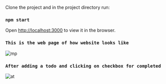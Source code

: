 Clone the project and in the project directory run:

### `npm start`

Open [http://localhost:3000](http://localhost:3000) to view it in the browser.

### `This is the web page of how website looks like`
![mp](https://user-images.githubusercontent.com/33174056/85195715-713eeb00-b2f2-11ea-9a89-6185522e925d.jpg)

### `After adding a todo and clicking on checkbox for completed`
![at](https://user-images.githubusercontent.com/33174056/85195749-b8c57700-b2f2-11ea-9325-bd540e3f84fc.jpg)
